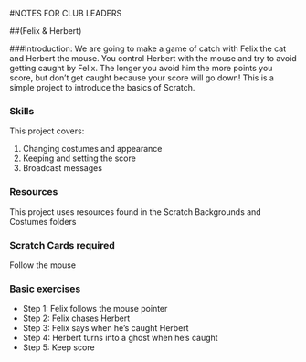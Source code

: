 #NOTES FOR CLUB LEADERS

##(Felix & Herbert)

###Introduction:
We are going to make a game of catch with Felix the cat and Herbert the mouse. You control Herbert with the mouse and try to avoid getting caught by Felix. The longer you avoid him the more points you score, but don’t get caught because your score will go down! This is a simple project to introduce the basics of Scratch.

### Skills
This project covers:

1. Changing costumes and appearance
2. Keeping and setting the score
3. Broadcast messages

### Resources
This project uses resources found in the Scratch Backgrounds and Costumes folders

### Scratch Cards required
Follow the mouse

### Basic exercises

* Step 1: Felix follows the mouse pointer
* Step 2: Felix chases Herbert
* Step 3: Felix says when he’s caught Herbert
* Step 4: Herbert turns into a ghost when he’s caught 
* Step 5: Keep score
